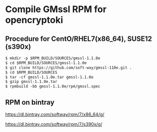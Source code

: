 # Compile GMssl RPM for opencryptoki

## Procedure for CentO/RHEL7(x86_64), SUSE12 (s390x)
```markdown
$ mkdir -p $RPM_BUILD/SOURCES/gmssl-1.1.0e
$ cd $RPM_BUILD/SOURCES/gmssl-1.1.0e
$ git clone https://github.com/soft-way/gmssl-110e.git .
$ cd $RPM_BUILD/SOURCES
$ tar -cf gmssl-1.1.0e.tar gmssl-1.1.0e
$ gzip gmssl-1.1.0e.tar
$ rpmbuild -bb gmssl-1.1.0e/rpm/gmssl.spec

```

## RPM on bintray
https://dl.bintray.com/softway/rpm/7/x86_64/g/

https://dl.bintray.com/softway/rpm/7/s390x/g/
